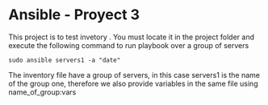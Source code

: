 # Ansible - Proyect 3

This project is to test invetory . You must locate it in the project folder and execute the following command to run playbook over a group of servers
```
sudo ansible servers1 -a "date"
```
The inventory file have a group of servers, in this case servers1 is the name of the group one, therefore we also provide variables in the same file using name_of_group:vars